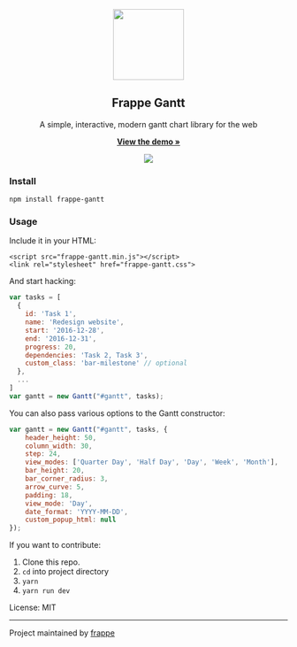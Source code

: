 <div align="center">
    <img src="https://github.com/frappe/design/blob/master/logos/logo-2019/frappe-gantt-logo.png" height="128">
    <h2>Frappe Gantt</h2>
    <p align="center">
        <p>A simple, interactive, modern gantt chart library for the web</p>
        <a href="https://frappe.github.io/gantt">
            <b>View the demo »</b>
        </a>
    </p>
</div>

<p align="center">
    <a href="https://frappe.github.io/gantt">
        <img src="https://cloud.githubusercontent.com/assets/9355208/21537921/4a38b194-cdbd-11e6-8110-e0da19678a6d.png">
    </a>
</p>

### Install
```
npm install frappe-gantt
```

### Usage
Include it in your HTML:
```
<script src="frappe-gantt.min.js"></script>
<link rel="stylesheet" href="frappe-gantt.css">
```

And start hacking:
```js
var tasks = [
  {
    id: 'Task 1',
    name: 'Redesign website',
    start: '2016-12-28',
    end: '2016-12-31',
    progress: 20,
    dependencies: 'Task 2, Task 3',
    custom_class: 'bar-milestone' // optional
  },
  ...
]
var gantt = new Gantt("#gantt", tasks);
```

You can also pass various options to the Gantt constructor:
```js
var gantt = new Gantt("#gantt", tasks, {
    header_height: 50,
    column_width: 30,
    step: 24,
    view_modes: ['Quarter Day', 'Half Day', 'Day', 'Week', 'Month'],
    bar_height: 20,
    bar_corner_radius: 3,
    arrow_curve: 5,
    padding: 18,
    view_mode: 'Day',   
    date_format: 'YYYY-MM-DD',
    custom_popup_html: null
});
```

If you want to contribute:

1. Clone this repo.
2. `cd` into project directory
3. `yarn`
4. `yarn run dev`

License: MIT

------------------
Project maintained by [frappe](https://github.com/frappe)
